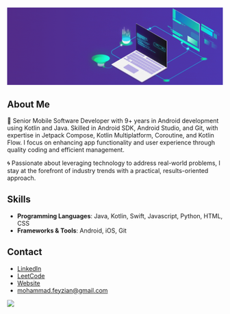 <!--
**MohammadFeyzian/MohammadFeyzian** is a ✨ _special_ ✨ repository because its `README.md` (this file) appears on your GitHub profile.

Here are some ideas to get you started:

- 🔭 I’m currently working on ...
- 🌱 I’m currently learning ...
- 👯 I’m looking to collaborate on ...
- 🤔 I’m looking for help with ...
- 💬 Ask me about ...
- 📫 How to reach me: ...
- 😄 Pronouns: ...
- ⚡ Fun fact: ...
-->


![Animated Banner](media/banner.gif)

## About Me
🚀 Senior Mobile Software Developer with 9+ years in Android development using Kotlin and Java. Skilled in Android SDK, Android Studio, and Git, with expertise in Jetpack Compose, Kotlin Multiplatform, Coroutine, and Kotlin Flow. I focus on enhancing app functionality and user experience through quality coding and efficient management.

🌀 Passionate about leveraging technology to address real-world problems, I stay at the forefront of industry trends with a practical, results-oriented approach.

## Skills
- **Programming Languages**: Java, Kotlin, Swift, Javascript, Python, HTML, CSS
- **Frameworks & Tools**: Android, iOS, Git

## Contact
- [LinkedIn](https://www.linkedin.com/in/mohammadfeyzian/)
- [LeetCode](https://leetcode.com/u/mohammadfeyzian/)
- [Website](https://mohifeyzian.com/)
- mohammad.feyzian@gmail.com



![](https://komarev.com/ghpvc/?username=MohammadFeyzian&style=for-the-badge)
